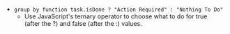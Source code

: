 <!-- placeholder to force blank line before included text -->

- ```group by function task.isDone ? "Action Required" : "Nothing To Do"```
    - Use JavaScript's ternary operator to choose what to do for true (after the ?) and false (after the :) values.


<!-- placeholder to force blank line after included text -->

